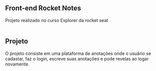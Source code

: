 ## Front-end Rocket Notes
Projeto realizado no curso Explorer da rocket seat
<br>
<br>

## Projeto
O projeto consiste em uma plataforma de anotações onde o usuário se cadastar, faz o login, escreve suas anotações e pode revelas ao logar novamente.

